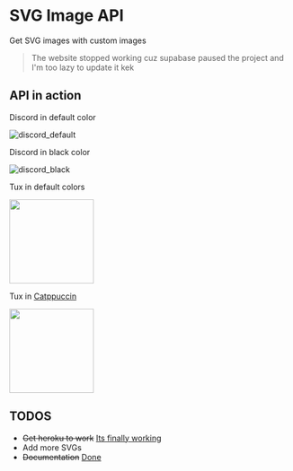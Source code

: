 # SVG Image API

Get SVG images with custom images

> The website stopped working cuz supabase paused the project and
> I'm too lazy to update it kek

## API in action

Discord in default color

![discord_default](https://svgimageapi.herokuapp.com/api?img=discord)

Discord in black color

![discord_black](https://svgimageapi.herokuapp.com/api?img=discord&_1=000)

Tux in default colors

<img src='https://svgimageapi.herokuapp.com/api?img=tux' height='150px'/>

Tux in [Catppuccin](https://github.com/catppuccin/catppuccin)

<img src='https://svgimageapi.herokuapp.com/api?img=tux&_1=11111b&_2=fab387&_3=cdd6f4' height='150px'/>

## TODOS

- ~~Get heroku to work~~ [Its finally working](https://svgimageapi.herokuapp.com/api?img=tux)
- Add more SVGs
- ~~Documentation~~ [Done](https://svgimageapi.herokuapp.com/usage)

